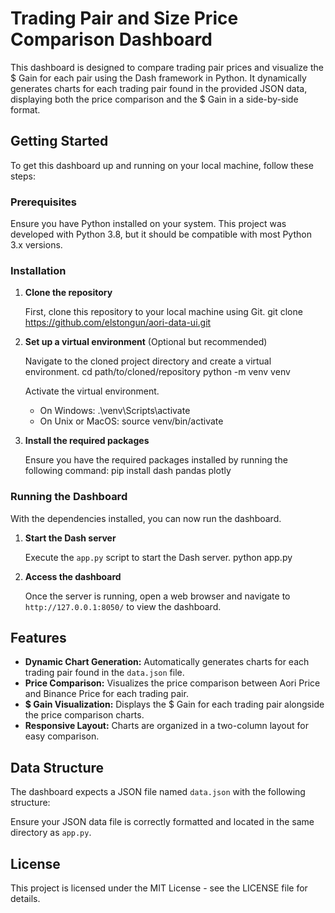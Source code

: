 # Trading Pair and Size Price Comparison Dashboard

This dashboard is designed to compare trading pair prices and visualize the $ Gain for each pair using the Dash framework in Python. It dynamically generates charts for each trading pair found in the provided JSON data, displaying both the price comparison and the $ Gain in a side-by-side format.

## Getting Started

To get this dashboard up and running on your local machine, follow these steps:

### Prerequisites

Ensure you have Python installed on your system. This project was developed with Python 3.8, but it should be compatible with most Python 3.x versions.

### Installation

1. **Clone the repository**

   First, clone this repository to your local machine using Git.
   git clone https://github.com/elstongun/aori-data-ui.git


2. **Set up a virtual environment** (Optional but recommended)

   Navigate to the cloned project directory and create a virtual environment.
   cd path/to/cloned/repository
   python -m venv venv


   Activate the virtual environment.

   - On Windows:
   .\venv\Scripts\activate
   - On Unix or MacOS:
   source venv/bin/activate

3. **Install the required packages**

   Ensure you have the required packages installed by running the following command:
   pip install dash pandas plotly



### Running the Dashboard

With the dependencies installed, you can now run the dashboard.

1. **Start the Dash server**

   Execute the `app.py` script to start the Dash server.
   python app.py

2. **Access the dashboard**

   Once the server is running, open a web browser and navigate to `http://127.0.0.1:8050/` to view the dashboard.

## Features

- **Dynamic Chart Generation:** Automatically generates charts for each trading pair found in the `data.json` file.
- **Price Comparison:** Visualizes the price comparison between Aori Price and Binance Price for each trading pair.
- **$ Gain Visualization:** Displays the $ Gain for each trading pair alongside the price comparison charts.
- **Responsive Layout:** Charts are organized in a two-column layout for easy comparison.

## Data Structure

The dashboard expects a JSON file named `data.json` with the following structure:

Ensure your JSON data file is correctly formatted and located in the same directory as `app.py`.

## License

This project is licensed under the MIT License - see the LICENSE file for details.